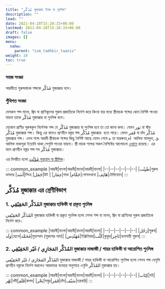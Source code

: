 ```yaml
---
title: "مُذَكَّر মুজাক্কার ইসম বা পুংলিঙ্গ"
description: ""
lead: ""
date: 2021-04-28T15:28:33+06:00
lastmod: 2021-04-28T15:28:33+06:00
draft: false
images: []
menu: 
  nahw:
    parent: "ism_tadhkir_taanis"
weight: 10
toc: true
---
```


### সহজ সংজ্ঞা
আরবীতে পুরুষবাচক শব্দকে مُذَكَّر মুজাক্কার  বলে।  

### পুঁথিগত সংজ্ঞা 
যেসকল শব্দ মানব, জ্বিন বা প্রাণিকূলের পুরুষ প্রজাতিকে নির্দেশ করে কিংবা যার মধ্যে স্ত্রীবাচক শব্দের কোন বৈশিষ্ট পাওয়া যায়না তাকে  مُذَكَّر মুজাক্কার বা পুংলিঙ্গ বলে।  

যেকোন প্রাণীর পুরুষকুল নির্দেশক শব্দ যে مُذَكَّر মুজাক্কার বা পুংলিঙ্গ হবে তা তো জানা কথা। যেমন ثور বা ষাঁড় مُذَكَّر মুজাক্কার শব্দ। কিন্তু এর বাদেও প্রাণহীন বস্তুর শব্দ مُذَكَّر মুজাক্কার  হতে পারে। যেমন قَمَر বা চাঁদ مُذَكَّر মুজাক্কার শব্দ। এসব শব্দে আরবী স্ত্রীবাচক শব্দের কিছু বৈশিষ্ট আছে যেমন শেষে ة তা মারৰুতা,اء  আলিফ মামদুদা, ىٰ আলিফ মাকসুরা ইত্যাদি থাকা সেগুলি পাওয়া যায়না। স্ত্রী বাচক শব্দের সকল বৈশিষ্টের আলোচনা [এখানে](/nahw/ism_muannas) রয়েছে। এর বাদে প্রাণহীন বস্তুর শব্দ সব مُذَكَّر মুজাক্কার। 

এর বিপরীত হলো [مُؤَنَّث মুয়ান্নাস বা স্ত্রীলিঙ্গ](/nahw/ism_muannas)।

::: common_example
|আরবী|বাংলা|আরবী|বাংলা|আরবী|বাংলা|
|--|--|--|--|--|--|
|طَبِيْب|পুরুষ ডাক্তার |أَسَد|সিংহ |جَمَل|উট |
|حِمَار|গাধা |حَمَّام|গোসলখানা |هَاتِف|টেলিফোন|
:::

## مُذَكَّر মুজাক্কার এর শ্রেণীবিভাগ

### 1. المُذَكَّر الحَقِيْقِي মুজাক্কার হাকিকী বা প্রকৃত পুংলিঙ্গ

المُذَكَّر الحَقِيْقِي মুজাক্কার হাকিকী বা প্রকৃত পুংলিঙ্গ হলো সেসব শব্দ যা মানব, জ্বিন বা প্রাণিদের পুরুষ প্রজাতিকে নির্দেশ করে। 

::: common_example
|আরবী|বাংলা|আরবী|বাংলা|আরবী|বাংলা|
|--|--|--|--|--|--|
|رَجُل|পুরুষ|وَلَد|ছেলে|مُحَمَّد|মুহাম্মাদ (পুরুষের নাম)|
|مُهَنْدِس|ইঞ্জিনিয়ার|كَلْب|কুকুর|تَاجِر|ব্যবসায়ী পুরুষ|
:::

### 2. المُذَكَّر المَجَازِي / غَيْر الحَقِيْقِي মুজাক্কার মাজাজী / গায়র হাকিকী বা আরোপিত পুংলিঙ্গ

المُذَكَّر المَجَازِي / غَيْر الحَقِيْقِي মুজাক্কার মাজাজী / গায়র হাকিকী বা আরোপিত পুংলিঙ্গ হলো সেসব শব্দ যেগুলি প্রাণহীন বস্তুকে নির্দেশ করলেও আরবদের ব্যবহার অনুসারে এগুলি المُذَكَّر মুজাক্কার হয়।    

::: common_example
|আরবী|বাংলা|আরবী|বাংলা|আরবী|বাংলা|
|--|--|--|--|--|--|
|كِتَاب|বই|نَهْر|নদী|قَلَم|কলম|
|بَحْر|সমুদ্র|قَمَر|চাঁদ|سَيْف|তরবারি|
:::